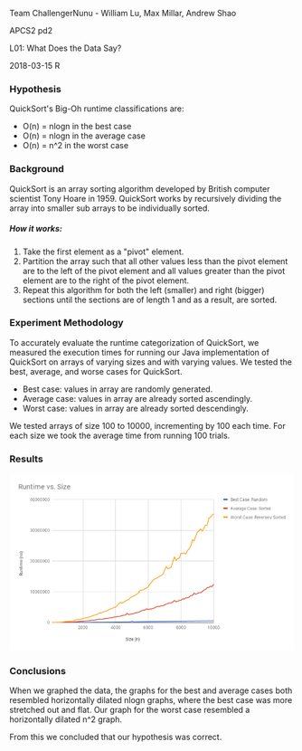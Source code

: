 Team ChallengerNunu - William Lu, Max Millar, Andrew Shao

APCS2 pd2

L01: What Does the Data Say?

2018-03-15 R

### Hypothesis
QuickSort's Big-Oh runtime classifications are:
-	O(n) = nlogn in the best case
-	O(n) = nlogn in the average case
-	O(n) = n^2 in the worst case

### Background
QuickSort is an array sorting algorithm developed by British computer scientist Tony Hoare in 1959.
QuickSort works by recursively dividing the array into smaller sub arrays to be individually sorted.

##### How it works:
1.	Take the first element as a "pivot" element.
2.	Partition the array such that all other values less than the pivot element 
	are to the left of the pivot element and all values greater than the pivot element 
	are to the right of the pivot element.
3.	Repeat this algorithm for both the left (smaller) and right (bigger) sections
	until the sections are of length 1 and as a result, are sorted.

### Experiment Methodology
To accurately evaluate the runtime categorization of QuickSort,
we measured the execution times for running our Java implementation of QuickSort
 on arrays of varying sizes and with varying values.
We tested the best, average, and worse cases for QuickSort.
-	Best case: values in array are randomly generated.
-	Average case: values in array are already sorted ascendingly.
-	Worst case: values in array are already sorted descendingly. 

We tested arrays of size 100 to 10000, incrementing by 100 each time.
For each size we took the average time from running 100 trials.

### Results
![Runtime vs Size graph](/graph.jpg?raw=true "Graph of Runtime vs Array Size")

### Conclusions
When we graphed the data, the graphs for the best and average cases 
both resembled horizontally dilated nlogn graphs, where the best case was more stretched out and flat.
Our graph for the worst case resembled a horizontally dilated n^2 graph.

From this we concluded that our hypothesis was correct.
